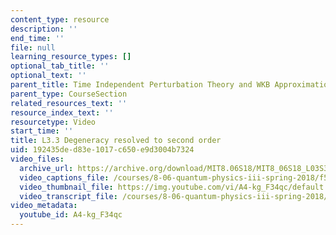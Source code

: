 ```yaml
---
content_type: resource
description: ''
end_time: ''
file: null
learning_resource_types: []
optional_tab_title: ''
optional_text: ''
parent_title: Time Independent Perturbation Theory and WKB Approximation
parent_type: CourseSection
related_resources_text: ''
resource_index_text: ''
resourcetype: Video
start_time: ''
title: L3.3 Degeneracy resolved to second order
uid: 192435de-d83e-1017-c650-e9d3004b7324
video_files:
  archive_url: https://archive.org/download/MIT8.06S18/MIT8_06S18_L03S3_300k.mp4
  video_captions_file: /courses/8-06-quantum-physics-iii-spring-2018/f5abecd0d8025db5b37af34108e505f5_A4-kg_F34qc.vtt
  video_thumbnail_file: https://img.youtube.com/vi/A4-kg_F34qc/default.jpg
  video_transcript_file: /courses/8-06-quantum-physics-iii-spring-2018/3eb28fc753ecac4a502bfd6c5e6b5852_A4-kg_F34qc.pdf
video_metadata:
  youtube_id: A4-kg_F34qc
---
```

